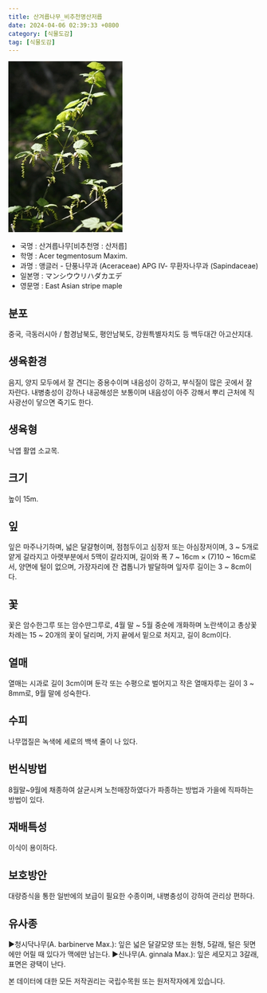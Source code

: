 ```yaml
---
title: 산겨릅나무_비추천명산저릅
date: 2024-04-06 02:39:33 +0800
category: [식물도감]
tag: [식물도감]
---
```




![산겨릅나무[비추천명 : 산저릅]](/assets/img/fileUpload/plants/basic/Aceraceae/Acer/2288/1_th2.jpg)
- 국명 : 산겨릅나무[비추천명 : 산저릅]
- 학명 : Acer tegmentosum Maxim.
- 과명 : 앵글러 - 단풍나무과 (Aceraceae) APG Ⅳ- 무환자나무과 (Sapindaceae)
- 일본명 : マンシウウリハダカエデ
- 영문명 : East Asian stripe maple


## 분포
중국, 극동러시아 / 함경남북도, 평안남북도, 강원특별자치도 등 백두대간 아고산지대.
## 생육환경
음지, 양지 모두에서 잘 견디는 중용수이며 내음성이 강하고, 부식질이 많은 곳에서 잘 자란다. 내병충성이 강하나 내공해성은 보통이며 내음성이 아주 강해서 뿌리 근처에 직사광선이 닿으면 죽기도 한다.
## 생육형
낙엽 활엽 소교목. 
## 크기
높이 15m.
## 잎
잎은 마주나기하며, 넓은 달걀형이며, 점첨두이고 심장저 또는 아심장저이며, 3 ~ 5개로 얕게 갈라지고 아랫부분에서 5맥이 갈라지며, 길이와 폭 7 ~ 16cm × (7)10 ~ 16cm로서, 양면에 털이 없으며, 가장자리에 잔 겹톱니가 발달하며 잎자루 길이는 3 ~ 8cm이다.
## 꽃
꽃은 암수한그루 또는 암수딴그루로, 4월 말 ~ 5월 중순에 개화하며 노란색이고 총상꽃차례는 15 ~ 20개의 꽃이 달리며, 가지 끝에서 밑으로 처지고, 길이 8cm이다.
## 열매
열매는 시과로 길이 3cm이며 둔각 또는 수평으로 벌어지고 작은 열매자루는 길이 3 ~ 8mm로, 9월 말에 성숙한다.
## 수피
나무껍질은 녹색에 세로의 백색 줄이 나 있다.
## 번식방법
8월말~9월에 채종하여 살균시켜 노천매장하였다가 파종하는 방법과 가을에 직파하는 방법이 있다.
## 재배특성
이식이 용이하다.
## 보호방안
대량증식을 통한 일반에의 보급이 필요한 수종이며, 내병충성이 강하여 관리상 편하다.
## 유사종
▶청시닥나무(A. barbinerve Max.): 잎은 넓은 달걀모양 또는 원형, 5갈래, 털은 뒷면에만 어릴 때 있다가 맥에만 남는다.
▶신나무(A. ginnala Max.): 잎은 세모지고 3갈래, 표면은 광택이 난다.






본 데이터에 대한 모든 저작권리는 국립수목원 또는 원저작자에게 있습니다.
